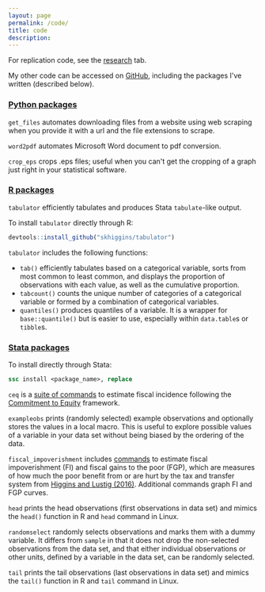 ```yaml
---
layout: page
permalink: /code/
title: code
description: 
---
```


For replication code, see the [research](../research/) tab.

My other code can be accessed on [GitHub](https://github.com/skhiggins/), including the packages I've written (described below).

### [Python packages](https://github.com/skhiggins/PythonTools/)

`get_files` automates downloading files from a website using web scraping when you provide it with a url and the file extensions to scrape.

`word2pdf` automates Microsoft Word document to pdf conversion.

`crop_eps` crops .eps files; useful when you can't get the cropping of a graph just right in your statistical software.

### [R packages](https://github.com/skhiggins/tabulator)

`tabulator` efficiently tabulates and produces Stata `tabulate`-like output. 

To install `tabulator` directly through R:
```r 
devtools::install_github("skhiggins/tabulator")
```

`tabulator` includes the following functions:
- `tab()` efficiently tabulates based on a categorical variable, sorts from most common to least common, and displays the proportion of observations with each value, as well as the cumulative proportion.
- `tabcount()` counts the unique number of categories of a categorical variable or formed by a combination of categorical variables.
- `quantiles()` produces quantiles of a variable. It is a wrapper for `base::quantile()` but is easier to use, especially within `data.table`s or `tibble`s.

### [Stata packages](https://github.com/skhiggins/StataTools)

To install directly through Stata:
```stata
ssc install <package_name>, replace
```

`ceq` is a [suite of commands](https://github.com/skhiggins/CEQStataPackage) to estimate fiscal incidence following the [Commitment to Equity](https://commitmentoequity.org/) framework.

`exampleobs` prints (randomly selected) example observations and optionally stores the values in a local macro. This is useful to explore possible values of a variable in your data set without being biased by the ordering of the data.

`fiscal_impoverishment` includes [commands](https://github.com/skhiggins/fiscal_impoverishment) to estimate fiscal impoverishment (FI) and fiscal gains to the poor (FGP), which are measures of how much the poor benefit from or are hurt by the tax and transfer system from [Higgins and Lustig (2016)](https://www.sciencedirect.com/science/article/pii/S0304387816300220). Additional commands graph FI and FGP curves. 

`head` prints the head observations (first observations in data set) and mimics the `head()` function in R and `head` command in Linux.

`randomselect` randomly selects observations and marks them with a dummy variable. It differs from `sample` in that it does not drop the non-selected observations from the data set, and that either individual observations or other units, defined by a variable in the data set, can be randomly selected.

`tail` prints the tail observations (last observations in data set) and mimics the `tail()` function in R and `tail` command in Linux.
​
